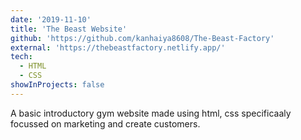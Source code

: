```yaml
---
date: '2019-11-10'
title: 'The Beast Website'
github: 'https://github.com/kanhaiya8608/The-Beast-Factory'
external: 'https://thebeastfactory.netlify.app/'
tech:
  - HTML
  - CSS
showInProjects: false
---
```


A basic introductory gym website made using html, css specificaaly focussed on marketing and create customers.